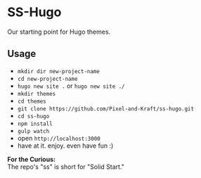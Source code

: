 # SS-Hugo

Our starting point for Hugo themes.

## Usage

- `mkdir dir new-project-name`
- `cd new-project-name`
- `hugo new site .` or `hugo new site ./`
- `mkdir themes`
- `cd themes`
- `git clone https://github.com/Pixel-and-Kraft/ss-hugo.git`
- `cd ss-hugo`
- `npm install`
- `gulp watch`
- open `http://localhost:3000`
- have at it. enjoy. even have fun :)


**For the Curious:**  
The repo's "ss" is short for "Solid Start."

